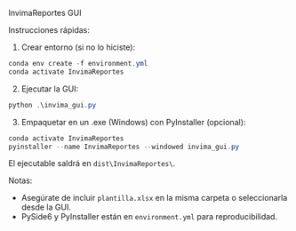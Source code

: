 InvimaReportes GUI

Instrucciones rápidas:

1) Crear entorno (si no lo hiciste):

```powershell
conda env create -f environment.yml
conda activate InvimaReportes
```

2) Ejecutar la GUI:

```powershell
python .\invima_gui.py
```

3) Empaquetar en un .exe (Windows) con PyInstaller (opcional):

```powershell
conda activate InvimaReportes
pyinstaller --name InvimaReportes --windowed invima_gui.py
```

El ejecutable saldrá en `dist\InvimaReportes\`.

Notas:
- Asegúrate de incluir `plantilla.xlsx` en la misma carpeta o seleccionarla desde la GUI.
- PySide6 y PyInstaller están en `environment.yml` para reproducibilidad.
